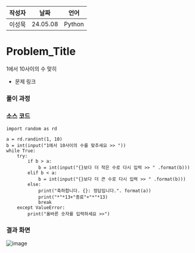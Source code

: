 | 작성자  |   날짜   | 언어    |
| ------- | --------- | ------- |
| 이성묵    | 24.05.08  | Python  |

# Problem_Title
1에서 10사이의 수 맞히
 - 문제 링크
  

### 풀이 과정  



### 소스 코드

```Language
import random as rd

a = rd.randint(1, 10)
b = int(input("1에서 10사이의 수를 맞추세요 >> "))
while True:
    try:
        if b > a:
            b = int(input("{}보다 더 작은 수로 다시 입력 >> " .format(b)))
        elif b < a:
            b = int(input("{}보다 더 큰 수로 다시 입력 >> " .format(b)))
        else:
            print("축하합니다. {}: 정답입니다.". format(a))
            print("*"*13+"종료"+"*"*13)
            break
    except ValueError:
        print("올바른 숫자를 입력하세요 >>")

```

### 결과 화면
![image](https://github.com/gnbhub/2024-1-Python_basic/assets/130223094/2836e8c8-6f82-4246-8309-35e0a54ce0d7)
